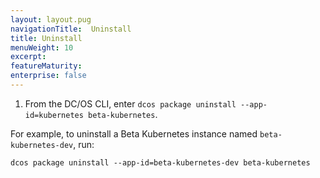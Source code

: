 ```yaml
---
layout: layout.pug
navigationTitle:  Uninstall
title: Uninstall
menuWeight: 10
excerpt:
featureMaturity:
enterprise: false
---
```


<!-- THIS CONTENT DUPLICATES THE DC/OS OPERATION GUIDE -->

1. From the DC/OS CLI, enter `dcos package uninstall --app-id=kubernetes beta-kubernetes`.

For example, to uninstall a Beta Kubernetes instance named `beta-kubernetes-dev`, run:

```shell
dcos package uninstall --app-id=beta-kubernetes-dev beta-kubernetes
```
